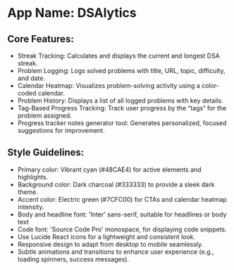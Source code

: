 # **App Name**: DSAlytics

## Core Features:

- Streak Tracking: Calculates and displays the current and longest DSA streak.
- Problem Logging: Logs solved problems with title, URL, topic, difficulty, and date.
- Calendar Heatmap: Visualizes problem-solving activity using a color-coded calendar.
- Problem History: Displays a list of all logged problems with key details.
- Tag-Based Progress Tracking: Track user progress by the “tags“ for the problem assigned.
- Progress tracker notes generator tool: Generates personalized, focused suggestions for improvement.

## Style Guidelines:

- Primary color: Vibrant cyan (#48CAE4) for active elements and highlights.
- Background color: Dark charcoal (#333333) to provide a sleek dark theme.
- Accent color: Electric green (#7CFC00) for CTAs and calendar heatmap intensity.
- Body and headline font: 'Inter' sans-serif, suitable for headlines or body text
- Code font: 'Source Code Pro' monospace, for displaying code snippets.
- Use Lucide React icons for a lightweight and consistent look.
- Responsive design to adapt from desktop to mobile seamlessly.
- Subtle animations and transitions to enhance user experience (e.g., loading spinners, success messages).